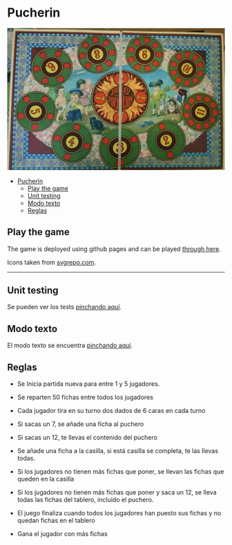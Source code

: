 # Pucherin

![tablero](img/puchero.jpg)

- [Pucherin](#pucherin)
  - [Play the game](#play-the-game)
  - [Unit testing](#unit-testing)
  - [Modo texto](#modo-texto)
  - [Reglas](#reglas)

## Play the game

The game is deployed using github pages and can be played [through here](https://pan-narrans.github.io/Pucherin/).

Icons taken from [svgrepo.com](https://www.svgrepo.com).

---

## Unit testing

Se pueden ver los tests [pinchando aquí](https://pan-narrans.github.io/Pucherin/tests).

## Modo texto

El modo texto se encuentra [pinchando aquí](https://github.com/pan-narrans/Pucherin/tree/main/text%20mode).

## Reglas

- Se Inicia partida nueva para entre 1 y 5 jugadores.
- Se reparten 50 fichas entre todos los jugadores
- Cada jugador tira en su turno dos dados de 6 caras en cada turno
- Si sacas un 7, se añade una ficha al puchero
- Si sacas un 12, te llevas el contenido del puchero

- Se añade una ficha a la casilla, si está casilla se completa, te las llevas todas.

- Si los jugadores no tienen más fichas que poner, se llevan las fichas que queden en la casilla
- Si los jugadores no tienen más fichas que poner y saca un 12, se lleva todas las fichas del tablero, incluido el puchero.

- El juego finaliza cuando todos los jugadores han puesto sus fichas y no quedan fichas en el tablero
- Gana el jugador con más fichas
